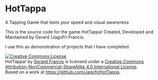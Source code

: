 # HotTappa
A Tapping Game that tests your speed and visual awareness 

This is the source code for the game HotTappa!
Created, Developed and Maintained by Gerard (Jagofr) Francis.

I use this as demonstration of projects that I have completed. 

<a rel="license" href="http://creativecommons.org/licenses/by-nc-sa/4.0/"><img alt="Creative Commons License" style="border-width:0" src="https://i.creativecommons.org/l/by-nc-sa/4.0/88x31.png" /></a><br /><span xmlns:dct="http://purl.org/dc/terms/" href="http://purl.org/dc/dcmitype/InteractiveResource" property="dct:title" rel="dct:type">HotTappa!</span> by <a xmlns:cc="http://creativecommons.org/ns#" href="https://hottappa.github.io/" property="cc:attributionName" rel="cc:attributionURL">Gerard Francis</a> is licensed under a <a rel="license" href="http://creativecommons.org/licenses/by-nc-sa/4.0/">Creative Commons Attribution-NonCommercial-ShareAlike 4.0 International License</a>.<br />Based on a work at <a xmlns:dct="http://purl.org/dc/terms/" href="https://github.com/Jagofr/HotTappa" rel="dct:source">https://github.com/Jagofr/HotTappa</a>.
